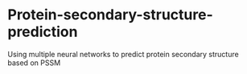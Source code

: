 # Protein-secondary-structure-prediction
Using multiple neural networks to predict protein secondary structure based on PSSM

